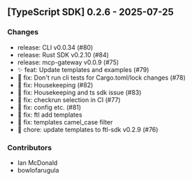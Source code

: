 ## [TypeScript SDK] 0.2.6 - 2025-07-25

### Changes

- release: CLI v0.0.34 (#80)
- release: Rust SDK v0.2.10 (#84)
- release: mcp-gateway v0.0.9 (#75)
- ✨ feat: Update templates and examples (#79)
- 🐛 fix: Don't run cli tests for Cargo.toml/lock changes (#78)
- 🐛 fix: Housekeeping (#82)
- 🐛 fix: Housekeeping and ts sdk issue (#83)
- 🐛 fix: checkrun selection in CI (#77)
- 🐛 fix: config etc. (#81)
- 🐛 fix: ftl add templates
- 🐛 fix: templates camel_case filter
- 🔧 chore: update templates to ftl-sdk v0.2.9 (#76)

### Contributors

- Ian McDonald
- bowlofarugula
